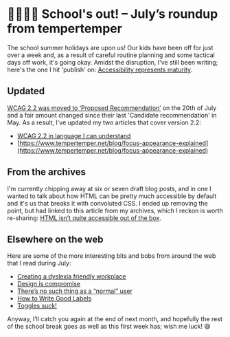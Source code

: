 # 👧🏻👦🏼 School's out! – July’s roundup from tempertemper

The school summer holidays are upon us! Our kids have been off for just over a week and, as a result of careful routine planning and some tactical days off work, it's going okay. Amidst the disruption, I've still been writing; here's the one I hit 'publish' on: [Accessibility represents maturity](https://www.tempertemper.net/blog/accessibility-represents-maturity).


## Updated

[WCAG 2.2 was moved to ‘Proposed Recommendation’](https://www.w3.org/news/2023/web-content-accessibility-guidelines-wcag-2-2-is-a-w3c-proposed-recommendation/) on the 20th of July and a fair amount changed since their last 'Candidate recommendation' in May. As a result, I've updated my two articles that cover version 2.2:

- [WCAG 2.2 in language I can understand](https://www.tempertemper.net/blog/wcag-2-2-in-language-i-can-understand)
- [https://www.tempertemper.net/blog/focus-appearance-explained](https://www.tempertemper.net/blog/focus-appearance-explained)


## From the archives

I'm currently chipping away at six or seven draft blog posts, and in one I wanted to talk about how HTML can be pretty much accessible by default and it's us that breaks it with convoluted CSS. I ended up removing the point, but had linked to this article from my archives, which I reckon is worth re-sharing: [HTML isn’t quite accessible out of the box](https://www.tempertemper.net/blog/html-isnt-quite-accessible-out-of-the-box).


## Elsewhere on the web

Here are some of the more interesting bits and bobs from around the web that I read during July:

- [Creating a dyslexia friendly workplace](https://www.bdadyslexia.org.uk/advice/employers/creating-a-dyslexia-friendly-workplace/dyslexia-friendly-style-guide)
- [Design is compromise](https://stephanango.com/design-is-compromise)
- [There’s no such thing as a “normal” user](https://karlgroves.com/theres-no-such-thing-as-a-normal-user/)
- [How to Write Good Labels](https://jarango.com/2023/07/10/how-to-write-good-labels/)
- [Toggles suck!](https://axesslab.com/toggles-suck/)

Anyway, I’ll catch you again at the end of next month, and hopefully the rest of the school break goes as well as this first week has; wish me luck! 😅
